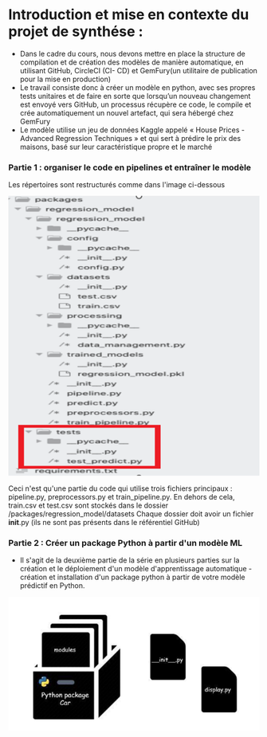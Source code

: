 # Introduction et mise en contexte du projet de synthése :
* Dans le cadre du cours, nous devons mettre en place la structure de compilation et de création des
modèles de manière automatique, en utilisant GitHub, CircleCI (CI- CD) et GemFury(un utilitaire de
publication pour la mise en production)
* Le travail consiste donc à créer un modèle en python, avec ses propres tests unitaires et de faire en sorte
que lorsqu’un nouveau changement est envoyé vers GitHub, un processus récupère ce code, le compile
et crée automatiquement un nouvel artefact, qui sera hébergé chez GemFury
* Le modèle utilise un jeu de données Kaggle appelé « House Prices - Advanced Regression Techniques
» et qui sert à prédire le prix des maisons, basé sur leur caractéristique propre et le marché
### Partie 1 : organiser le code en pipelines et entraîner le modèle
Les répertoires sont restructurés comme dans l'image ci-dessous

![](img_partie1.PNG)


Ceci n'est qu'une partie du code qui utilise trois fichiers principaux : pipeline.py, preprocessors.py et train_pipeline.py. En dehors de cela, train.csv et test.csv sont stockés dans le dossier /packages/regression_model/datasets
Chaque dossier doit avoir un fichier __init__.py (ils ne sont pas présents dans le référentiel GitHub)

### Partie 2 : Créer un package Python à partir d'un modèle ML

* Il s'agit de la deuxième partie de la série en plusieurs parties sur la création et le déploiement d'un modèle d'apprentissage automatique - création et installation d'un package python à partir de votre modèle prédictif en Python.

![](img_partie2.PNG)

